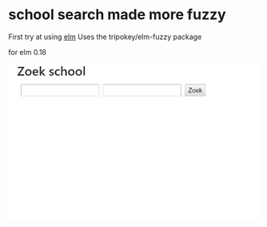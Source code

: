 # school search made more fuzzy

First try at using [elm](https://elm-lang.org/) 
Uses the  tripokey/elm-fuzzy package 

for elm 0.18

![screenshot](elm_school_search.gif)
